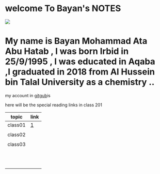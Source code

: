 # welcome To Bayan's NOTES 


![](https://ilhyh.com/wp-content/uploads/2018/12/%D8%AE%D9%84%D9%81%D9%8A%D8%A7%D8%AA-%D9%81%D9%86%D8%AC%D8%A7%D9%86-%D9%82%D9%87%D9%88%D8%A9-%D9%84%D9%84%D8%AC%D9%88%D8%A7%D9%84-.jpg)


# My name is Bayan Mohammad Ata Abu Hatab , I was born Irbid  in 25/9/1995 , I was educated in Aqaba ,I graduated in 2018 from  Al Hussein bin Talal University as a chemistry ..

my account in [gitgub](https://github.com/Bayanabuhatab)is 

here will be the special reading links in class 201


|topic        |  link 
| ----------- | ----------- |
 class01      |  [1](https://bayanabuhatab.github.io/Code-201-Reading-Notes/)
|             |             |
| class02     |    [](https://github.com/Bayanabuhatab/class01.md/blob/main/class02.md)         |
|             |             |
|  class03    |    []()         |
|             |             |
|             |             |
|             |             |
|             |             |
|             |             |
|             |             |
|             |             |
|             |             |
|             |             |
|             |             |
|             |             |
                        

